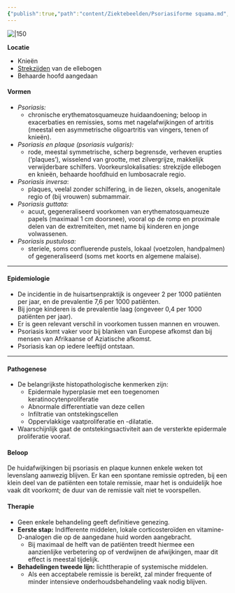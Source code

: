 ```yaml
---
{"publish":true,"path":"content/Ziektebeelden/Psoriasiforme squama.md","permalink":"/content/ziektebeelden/psoriasiforme-squama/","title":"Psoriasiforme squama","tags":["Dermatologie/Inflammatoire_dermatosen","Ziektebeeld"]}
---
```




![|150](https://i.imgur.com/XljrubX.png)

**Locatie**
- Knieën
- <u>Strekzijden</u> van de ellebogen
- Behaarde hoofd aangedaan


#### Vormen
- *Psoriasis:*
    - chronische erythematosquameuze huidaandoening; beloop in exacerbaties en remissies, soms met nagelafwijkingen of artritis (meestal een asymmetrische oligoartritis van vingers, tenen of knieën).
- *Psoriasis en plaque (psoriasis vulgaris):*
    - rode, meestal symmetrische, scherp begrensde, verheven erupties (‘plaques’), wisselend van grootte, met zilvergrijze, makkelijk verwijderbare schilfers. Voorkeurslokalisaties: strekzijde ellebogen en knieën, behaarde hoofdhuid en lumbosacrale regio.
- *Psoriasis inversa*:
    - plaques, veelal zonder schilfering, in de liezen, oksels, anogenitale regio of (bij vrouwen) submammair.
- *Psoriasis guttata:*
    - acuut, gegeneraliseerd voorkomen van erythematosquameuze papels (maximaal 1 cm doorsnee), vooral op de romp en proximale delen van de extremiteiten, met name bij kinderen en jonge volwassenen.
- *Psoriasis pustulosa:*
    - steriele, soms confluerende pustels, lokaal (voetzolen, handpalmen) of gegeneraliseerd (soms met koorts en algemene malaise).

---

#### Epidemiologie

- De incidentie in de huisartsenpraktijk is ongeveer 2 per 1000 patiënten per jaar, en de prevalentie 7,6 per 1000 patiënten.
- Bij jonge kinderen is de prevalentie laag (ongeveer 0,4 per 1000 patiënten per jaar).
- Er is geen relevant verschil in voorkomen tussen mannen en vrouwen.
- Psoriasis komt vaker voor bij blanken van Europese afkomst dan bij mensen van Afrikaanse of Aziatische afkomst.
- Psoriasis kan op iedere leeftijd ontstaan.

---

#### Pathogenese

- De belangrijkste histopathologische kenmerken zijn:
	- Epidermale hyperplasie met een toegenomen keratinocytenproliferatie
	- Abnormale differentiatie van deze cellen
	- Infiltratie van ontstekingscellen
	- Oppervlakkige vaatproliferatie en -dilatatie.
- Waarschijnlijk gaat de ontstekingsactiviteit aan de versterkte epidermale proliferatie vooraf.

#### Beloop

De huidafwijkingen bij psoriasis en plaque kunnen enkele weken tot levenslang aanwezig blijven. Er kan een spontane remissie optreden, bij een klein deel van de patiënten een totale remissie, maar het is onduidelijk hoe vaak dit voorkomt; de duur van de remissie valt niet te voorspellen.

#### Therapie

- Geen enkele behandeling geeft definitieve genezing.
- **Eerste stap:** Indifferente middelen, lokale corticosteroïden en vitamine-D-analogen die op de aangedane huid worden aangebracht.
    - Bij maximaal de helft van de patiënten treedt hiermee een aanzienlijke verbetering op of verdwijnen de afwijkingen, maar dit effect is meestal tijdelijk.
- **Behadelingen tweede lijn:** lichttherapie of systemische middelen.
    - Als een acceptabele remissie is bereikt, zal minder frequente of minder intensieve onderhoudsbehandeling vaak nodig blijven.


